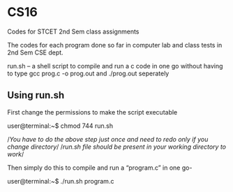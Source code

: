 # CS16
Codes for STCET 2nd Sem class assignments

The codes for each program done so far in computer lab and class tests in 2nd Sem CSE dept.


run.sh – a shell script to compile and run a c code in one go without having to type 
gcc prog.c -o prog.out
and ./prog.out seperately


Using run.sh
-------------------

First change the permissions to make the script executable

user@terminal:~$ chmod 744 run.sh

/*You have to do the above step just once and need to redo only if you change directory*/
/*run.sh file should be present in your working directory to work*/

Then simply do this to compile and run a “program.c” in one go-

user@terminal:~$ ./run.sh program.c
